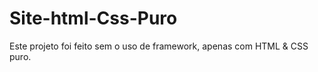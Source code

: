 # Site-html-Css-Puro
Este projeto foi feito sem o uso de framework, apenas com HTML &amp; CSS puro.
